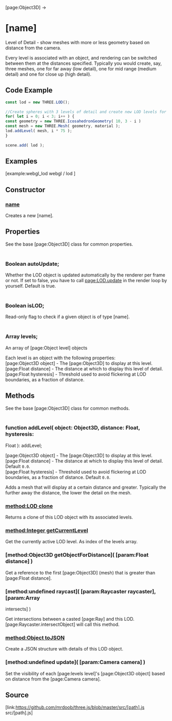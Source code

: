 [page:Object3D] →

# [name]

Level of Detail - show meshes with more or less geometry based on distance
from the camera.  
  
Every level is associated with an object, and rendering can be switched
between them at the distances specified. Typically you would create, say,
three meshes, one for far away (low detail), one for mid range (medium detail)
and one for close up (high detail).

## Code Example

  
```ts  
const lod = new THREE.LOD();  
  
//Create spheres with 3 levels of detail and create new LOD levels for them  
for( let i = 0; i < 3; i++ ) {  
const geometry = new THREE.IcosahedronGeometry( 10, 3 - i )  
const mesh = new THREE.Mesh( geometry, material );  
lod.addLevel( mesh, i * 75 );  
}  
  
scene.add( lod );  
```  

## Examples

[example:webgl_lod webgl / lod ]

## Constructor

### [name]( )

Creates a new [name].

## Properties

See the base [page:Object3D] class for common properties.

### <br/> Boolean autoUpdate; <br/>

Whether the LOD object is updated automatically by the renderer per frame or
not. If set to false, you have to call [page:LOD.update]() in the render loop
by yourself. Default is true.

### <br/> Boolean isLOD; <br/>

Read-only flag to check if a given object is of type [name].

### <br/> Array levels; <br/>

An array of [page:Object level] objects  
  
Each level is an object with the following properties:  
[page:Object3D object] - The [page:Object3D] to display at this level.  
[page:Float distance] - The distance at which to display this level of detail.  
[page:Float hysteresis] - Threshold used to avoid flickering at LOD
boundaries, as a fraction of distance.

## Methods

See the base [page:Object3D] class for common methods.

### <br/> function addLevel( object: Object3D, distance: Float, hysteresis:
Float ): addLevel; <br/>

[page:Object3D object] - The [page:Object3D] to display at this level.  
[page:Float distance] - The distance at which to display this level of detail.
Default `0.0`.  
[page:Float hysteresis] - Threshold used to avoid flickering at LOD
boundaries, as a fraction of distance. Default `0.0`.  
  
Adds a mesh that will display at a certain distance and greater. Typically the
further away the distance, the lower the detail on the mesh.

### [method:LOD clone]()

Returns a clone of this LOD object with its associated levels.

### [method:Integer getCurrentLevel]()

Get the currently active LOD level. As index of the levels array.

### [method:Object3D getObjectForDistance]( [param:Float distance] )

Get a reference to the first [page:Object3D] (mesh) that is greater than
[page:Float distance].

###  [method:undefined raycast]( [param:Raycaster raycaster], [param:Array
intersects] )

Get intersections between a casted [page:Ray] and this LOD.
[page:Raycaster.intersectObject] will call this method.

### [method:Object toJSON]( meta )

Create a JSON structure with details of this LOD object.

### [method:undefined update]( [param:Camera camera] )

Set the visibility of each [page:levels level]'s [page:Object3D object] based
on distance from the [page:Camera camera].

## Source

[link:https://github.com/mrdoob/three.js/blob/master/src/[path].js
src/[path].js]

